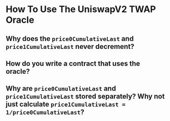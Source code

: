 # How To Use The UniswapV2 TWAP Oracle

## Why does the ```price0CumulativeLast``` and ```price1CumulativeLast``` never decrement?

## How do you write a contract that uses the oracle?

## Why are ```price0CumulativeLast``` and ```price1CumulativeLast``` stored separately? Why not just calculate ```price1CumulativeLast = 1/price0CumulativeLast```?